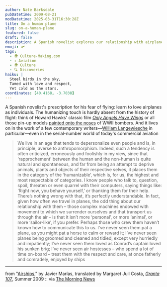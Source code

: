 ```yaml
---
author: Nate Barksdale
pubDatetime: 2009-08-21
modDatetime: 2025-03-31T16:30:28Z
title: On a human plane
slug: on-a-human-plane
featured: false
draft: false
description: A Spanish novelist explores our relationship with airplanes, urging us to view them more personally, akin to how we interact with living beings or ships.
emoji: 🛩️
tags:
  - 🌍 Culture-Making.com
  - ✈️ Aviation
  - 🌍 Culture
  - 🔍 Discoveries
haiku: |
  Steel birds in the sky,  
  Tamed with love and respect,  
  Yet cold as the stars.
coordinates: [40.4168, -3.7038]
---
```


A Spanish novelist's prescription for his fear of flying: learn to love airplanes as individuals. The humanizing touch is hardly absent from the history of flight: think of Howard Hawks' classic film [_Only Angels Have Wings_](http://www.youtube.com/watch?v=ZXRyZe-vsJ8&feature=player_embedded) or all those pin-up models [painted onto the noses](http://images.google.com/images?hl=en&client=firefox-a&rls=org.mozilla%3Aen-US%3Aofficial&um=1&sa=1&q=wwii+bomber+nose+art&aq=f&oq=&aqi=g1&start=0) of WWII bombers. And it lives on in the work of a few contemporary writers—[William Langewiesche](http://en.wikipedia.org/wiki/William_Langewiesche) in particular—even in the serial-number world of today's commercial aviation

> We live in an age that tends to depersonalize even people and is, in principle, averse to anthropomorphism. Indeed, such a tendency is often criticized, erroneously and foolishly in my view, since that ‘rapprochement’ between the human and the non-human is quite natural and spontaneous, and far from being an attempt to deprive animals, plants and objects of their respective selves, it places them in the category of the ‘humanizable’, which is, for us, the highest and most respectable of categories. I know people who talk to, question, spoil, threaten or even quarrel with their computers, saying things like: ‘Right now, you behave yourself,’ or thanking them for their help. There’s nothing wrong with that, it’s perfectly understandable. In fact, given how often we travel in planes, the odd thing about our relationship with them – those complex machines endowed with movement to which we surrender ourselves and that transport us through the air – is that it isn’t more ‘personal’, or more ‘animal’, or more ‘sailor-like’, if you prefer. Perhaps those who crew them haven’t known how to communicate this to us. I’ve never seen them pat a plane, as you might pat a horse to calm or reward it; I’ve never seen planes being groomed and cleaned and tidied, except very hurriedly and impatiently; I’ve never seen them loved as Conrad’s captain loved his sunken brig; I’ve never seen air hostesses – who spend a lot of time on-board – treat them with the respect and care, at once fatherly and comradely, enjoyed by ships

---

from "[Airships](http://web.archive.org/web/20111018102650/http://www.granta.com/Magazine/107/Airships/1)," by Javier Marías, translated by Margaret Jull Costa, [_Granta 107_](http://web.archive.org/web/20111018102650/http://www.granta.com/Magazine/107/Airships/1), Summer 2009 :: via [The Morning News](http://www.themorningnews.org/archives/headlines/2009/August/17/)

